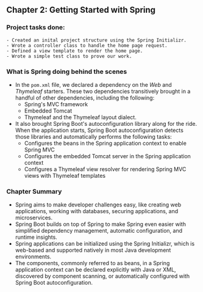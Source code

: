 ## Chapter 2: Getting Started with Spring
### Project tasks done: 
    - Created an inital project structure using the Spring Initializr. 
    - Wrote a controller class to handle the home page request. 
    - Defined a view template to render the home page. 
    - Wrote a simple test class to prove our work. 
### What is Spring doing behind the scenes
- In the `pom.xml` file, we declared a dependency on the _Web_ and _Thymeleaf_
starters. These two dependencies transitively brought in a handful of other 
dependencies, including the following: 
  - Spring's MVC framework 
  - Embedded Tomcat
  - Thymeleaf and the Thymeleaf layout dialect. 
- It also brought Spring Boot's autoconfiguration library along for the ride. 
When the application starts, Spring Boot autoconfiguration detects those
libraries and automatically performs the following tasks: 
  - Configures the beans in the Spring application context to enable Spring MVC
  - Configures the embedded Tomcat server in the Spring application context
  - Configures a Thymeleaf view resolver for rendering Spring MVC views with 
  Thymeleaf templates
### Chapter Summary
- Spring aims to make developer challenges easy, like creating web applications, 
working with databases, securing applications, and microservices. 
- Spring Boot builds on top of Spring to make Spring even easier with simplified 
dependency management, automatic configuration, and runtime insights. 
- Spring applications can be initialized using the Spring Initializr, which is 
web-based and supported natively in most Java development environments. 
- The components, commonly referred to as beans, in a Spring application context
can be declared explicitly with Java or XML, discovered by component scanning,
or automatically configured with Spring Boot autoconfiguration. 